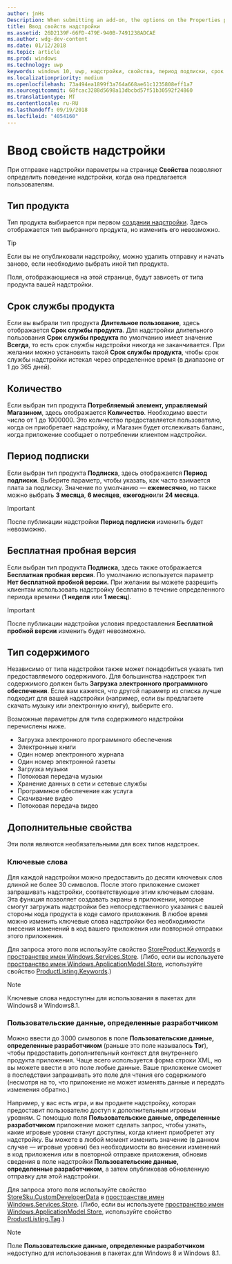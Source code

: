 ```yaml
---
author: jnHs
Description: When submitting an add-on, the options on the Properties page help determine the behavior of your add-on when offered to customers.
title: Ввод свойств надстройки
ms.assetid: 26D2139F-66FD-479E-940B-7491238ADCAE
ms.author: wdg-dev-content
ms.date: 01/12/2018
ms.topic: article
ms.prod: windows
ms.technology: uwp
keywords: windows 10, uwp, надстройки, свойства, период подписки, срок действия продукта, тип содержимого, iap, покупки из приложения, внутренний продукт приложения
ms.localizationpriority: medium
ms.openlocfilehash: 73a494ea1899f3a764a668ae61c1235808eff1a7
ms.sourcegitcommit: 68fcac3288d5698a13dbcbd57f51b30592f24860
ms.translationtype: MT
ms.contentlocale: ru-RU
ms.lasthandoff: 09/19/2018
ms.locfileid: "4054160"
---
```

# <a name="enter-add-on-properties"></a>Ввод свойств надстройки


При отправке надстройки параметры на странице **Свойства** позволяют определить поведение надстройки, когда она предлагается пользователям.

## <a name="product-type"></a>Тип продукта

Тип продукта выбирается при первом [создании надстройки](set-your-add-on-product-id.md). Здесь отображается тип выбранного продукта, но изменить его невозможно.

> [!TIP]
> Если вы не опубликовали надстройку, можно удалить отправку и начать заново, если необходимо выбрать иной тип продукта.

Поля, отображающиеся на этой странице, будут зависеть от типа продукта вашей надстройки.


## <a name="product-lifetime"></a>Срок службы продукта

Если вы выбрали тип продукта **Длительное пользование**, здесь отображается **Срок службы продукта**. Для надстройки длительного пользования **Срок службы продукта** по умолчанию имеет значение **Всегда**, то есть срок службы надстройки никогда не заканчивается. При желании можно установить такой **Срок службы продукта**, чтобы срок службы надстройки истекал через определенное время (в диапазоне от 1 до 365 дней).


## <a name="quantity"></a>Количество

Если выбран тип продукта **Потребляемый элемент, управляемый Магазином**, здесь отображается **Количество**. Необходимо ввести число от 1 до 1000000. Это количество предоставляется пользователю, когда он приобретает надстройку, и Магазин будет отслеживать баланс, когда приложение сообщает о потреблении клиентом надстройки.


## <a name="subscription-period"></a>Период подписки

Если выбран тип продукта **Подписка**, здесь отображается **Период подписки**. Выберите параметр, чтобы указать, как часто взимается плата за подписку. Значение по умолчанию — **ежемесячно**, но также можно выбрать **3 месяца**, **6 месяцев**, **ежегодно**или **24 месяца**.

> [!IMPORTANT]
> После публикации надстройки **Период подписки** изменить будет невозможно.


## <a name="free-trial"></a>Бесплатная пробная версия

Если выбран тип продукта **Подписка**, здесь также отображается **Бесплатная пробная версия**. По умолчанию используется параметр **Нет бесплатной пробной версии.** При желании вы можете разрешить клиентам использовать надстройку бесплатно в течение определенного периода времени (**1 неделя** или **1 месяц**). 

> [!IMPORTANT]
> После публикации надстройки условия предоставления **Бесплатной пробной версии** изменить будет невозможно.


## <a name="content-type"></a>Тип содержимого

Независимо от типа надстройки также может понадобиться указать тип предоставляемого содержимого. Для большинства надстроек тип содержимого должен быть **Загрузка электронного программного обеспечения**. Если вам кажется, что другой параметр из списка лучше подходит для вашей надстройки (например, если вы предлагаете скачать музыку или электронную книгу), выберите его.

Возможные параметры для типа содержимого надстройки перечислены ниже.

-   Загрузка электронного программного обеспечения
-   Электронные книги
-   Один номер электронного журнала
-   Один номер электронной газеты
-   Загрузка музыки
-   Потоковая передача музыки
-   Хранение данных в сети и сетевые службы
-   Программное обеспечение как услуга
-   Скачивание видео
-   Потоковая передача видео


## <a name="additional-properties"></a>Дополнительные свойства

Эти поля являются необязательными для всех типов надстроек.

<span id="keywords" />

### <a name="keywords"></a>Ключевые слова

Для каждой надстройки можно предоставить до десяти ключевых слов длиной не более 30 символов. После этого приложение сможет запрашивать надстройки, соответствующие этим ключевым словам. Эта функция позволяет создавать экраны в приложении, которые смогут загружать надстройки без непосредственного указания с вашей стороны кода продукта в коде самого приложения. В любое время можно изменить ключевые слова надстройки без необходимости внесения изменений в код вашего приложения или повторной отправки этого приложения.

Для запроса этого поля используйте свойство [StoreProduct.Keywords](https://docs.microsoft.com/uwp/api/windows.services.store.storeproduct.Keywords) в [пространстве имен Windows.Services.Store](https://docs.microsoft.com/uwp/api/Windows.Services.Store). (Либо, если вы используете [пространство имен Windows.ApplicationModel.Store](https://docs.microsoft.com/uwp/api/Windows.ApplicationModel.Store), используйте свойство [ProductListing.Keywords](https://docs.microsoft.com/uwp/api/windows.applicationmodel.store.productlisting.Keywords).)

> [!NOTE]
> Ключевые слова недоступны для использования в пакетах для Windows8 и Windows8.1.

<span id="custom-developer-data" />

### <a name="custom-developer-data"></a>Пользовательские данные, определенные разработчиком

Можно ввести до 3000 символов в поле **Пользовательские данные, определенные разработчиком** (раньше это поле называлось **Тэг**), чтобы предоставить дополнительный контекст для внутреннего продукта приложения. Чаще всего используется форма строки XML, но вы можете ввести в это поле любые данные. Ваше приложение сможет в последствии запрашивать это поле для чтения его содержимого (несмотря на то, что приложение не может изменять данные и передать изменения обратно.)

Например, у вас есть игра, и вы продаете надстройку, которая предоставит пользователю доступ к дополнительным игровым уровням. С помощью поля **Пользовательские данные, определенные разработчиком** приложение может сделать запрос, чтобы узнать, какие игровые уровни станут доступны, когда клиент приобретет эту надстройку. Вы можете в любой момент изменить значение (в данном случае — игровые уровни) без необходимости во внесении изменений в код приложения или в повторной отправке приложения, обновив сведения в поле надстройки **Пользовательские данные, определенные разработчиком**, а затем опубликовав обновленную отправку для этой надстройки.

Для запроса этого поля используйте свойство [StoreSku.CustomDeveloperData](https://docs.microsoft.com/uwp/api/windows.services.store.storesku.customdeveloperdata#Windows_Services_Store_StoreSku_CustomDeveloperData) в [пространстве имен Windows.Services.Store](https://docs.microsoft.com/uwp/api/Windows.Services.Store). (Либо, если вы используете [пространство имен Windows.ApplicationModel.Store](https://docs.microsoft.com/uwp/api/Windows.ApplicationModel.Store), используйте свойство [ProductListing.Tag](https://docs.microsoft.com/uwp/api/windows.applicationmodel.store.productlisting.tag#Windows_ApplicationModel_Store_ProductListing_Tag).)

> [!NOTE]
> Поле **Пользовательские данные, определенные разработчиком** недоступно для использования в пакетах для Windows 8 и Windows 8.1.

 

 

 
